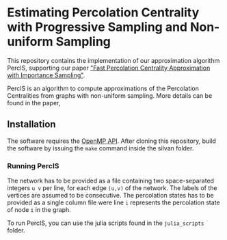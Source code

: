# Estimating Percolation Centrality with Progressive Sampling and Non-uniform Sampling #

This repository contains the implementation of our approximation algorithm PercIS, supporting our paper ["Fast Percolation Centrality Approximation
with Importance Sampling"]().

PercIS is an algorithm to compute approximations of the Percolation Centralities from graphs with non-uniform sampling. More details can be found in the paper, 


## Installation

The software requires the [OpenMP API](http://openmp.org/wp/). After cloning this repository,
build the software by issuing the `make` command inside the silvan folder.

### Running PercIS ###

The network has to be provided as a file containing two space-separated
integers `u v` per line, for each edge `(u,v)` of the network. The labels of
the vertices are assumed to be consecutive. The percolation states has to be provided as a single column file were line `i` represents the percolation state of node `i` in the graph.

To run PercIS, you can use the julia scripts found in the `julia_scripts` folder.



